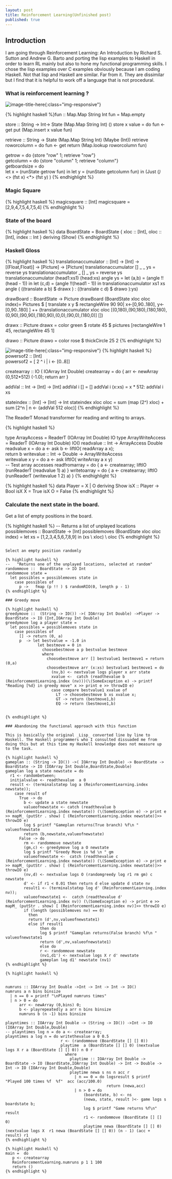 ```yaml
---
layout: post
title: Reinforcement Learning(Unfinished post)
published: true
---
```


## Introduction

I am going through Reinforcement Learning: An Introduction by Richard S. Sutton and Andrew G. Barto and porting the lisp examples to Haskell in order to learn RL mainly but also to hone my functional programming skills. I chose the lisp examples over C examples obviously because I am coding Haskell. Not that lisp and Haskell are similar. Far from it. They are dissimilar but I find that it is helpful to work off a language that is not procedural.

### What is reinforcement learning ?

![image-title-here](../images/TE_temp_preview2092.pdf.PNG){:class="img-responsive"}

{% highlight haskell %}fun :: Map.Map String Int
fun = Map.empty


store :: String -> Int-> State (Map.Map String Int) ()
store x value = do
  fun <- get
  put (Map.insert x value fun)

retrieve :: String -> State (Map.Map String Int) (Maybe (Int))
retrieve roworcolumn = do
  fun <- get
  return (Map.lookup roworcolumn fun) 


getrow = do {store "row" 1; retrieve "row"}  
getcolumn = do {store "column" 1; retrieve "column"}  
getboardsize = do   
           let x = (runState getrow fun) in
             let y = (runState getcolumn fun) in
                (Just (*) <*> (fst x)  <*>  (fst y) )
{% endhighlight %}

### Magic Square

{% highlight haskell %}
magicsquare :: [Int]
magicsquare = [2,9,4,7,5,4,7,5,4] 
{% endhighlight %}

### State of the board

{% highlight haskell %}
data BoardState = BoardState { xloc :: [Int],
                               oloc :: [Int],
                               index :: Int
                             }  deriving (Show)
{% endhighlight %}

### Haskell Gloss 


{% highlight haskell %}
translationaccumulator ::   [Int] -> [Int] -> [(Float,Float)] -> [Picture] -> [Picture]
translationaccumulator  [] _ _ ys = reverse ys
translationaccumulator  _ []  _ ys = reverse ys
translationaccumulator  (head1:xs1) (head:xs) angle  ys = let (a,b) = (angle !!(head - 1)) in
                                                            let (c,d) = (angle  !!(head1 - 1)) in
                                                              translationaccumulator xs1 xs angle ( ((translate a b) $
                                                                                                 drawx ) : ((translate c d) $
                                                                                                 drawo ):ys)

drawBoard :: BoardState -> Picture
drawBoard (BoardState xloc oloc index)=
  Pictures $ [ translate x y $ rectangleWire 90 90| x<-[0,90..180], y<-[0,90..180] ] ++ (translationaccumulator xloc oloc [(0,180),(90,180),(180,180),(0,90),(90,90),(180,90),(0,0),(90,0),(180,0)] [])

drawx :: Picture
drawx = color green $ rotate 45 $
        pictures [rectangleWire 1 45, rectangleWire  45 1] 

drawo :: Picture
drawo = color rose $ thickCircle 25 2
{% endhighlight %}

![image-title-here](../images/grid.PNG){:class="img-responsive"}
{% highlight haskell %}
powersof2  :: [Int]  
powersof2  =  [ 2 ^ i | i <- [0..8]]


createarray :: IO ( IOArray Int Double)
createarray =  do {
                       arr <- newArray (0,512*512) (-1.0);
                       return arr
                  }

addVal :: Int -> [Int] -> [Int]
addVal i [] = []
addVal i (x:xs) = x * 512: addVal i xs

stateindex :: [Int] -> [Int] -> Int
stateindex xloc oloc = sum (map (2^) xloc)
                       + sum [2^n | n <- (addVal 512 oloc)]
{% endhighlight %}

The ReaderT Monad transformer for reading and writing to arrays.

{% highlight haskell %}

type ArrayAccess = ReaderT  (IOArray Int Double)  IO 
type ArrayWriteAccess = ReaderT  (IOArray Int Double)  IO() 
readvalue ::  Int -> ArrayAccess  Double  
readvalue x    = do 
  a <- ask
  b <- liftIO( readArray a x);    
  return b
writevalue ::  Int -> Double -> ArrayWriteAccess   
writevalue x y   = do 
  a <- ask
  liftIO( writeArray a x y)    
-- Test array accesses
readfromarray = do { a <- createarray; liftIO (runReaderT (readvalue 1) a) }
writetoarray = do { a <- createarray; liftIO (runReaderT (writevalue 1 2) a) }
{% endhighlight %}

{% highlight haskell %}
data Player = X | O deriving Show
isX :: Player -> Bool
isX X = True
isX O = False 
{% endhighlight %}


### Calculate the next state in the board.


Get a list of empty positions in the board.

{% highlight haskell %}
-- Returns a list of unplayed locations
possiblemoves :: BoardState -> [Int]
possiblemoves (BoardState xloc oloc index) =
  let xs =  [1,2,3,4,5,6,7,8,9] in
    (xs \\ xloc) \\ oloc
{% endhighlight %}
```

Select an empty position randomly

{% highlight haskell %}
--   "Returns one of the unplayed locations, selected at random"
randommove ::  BoardState -> IO Int
randommove state = 
  let possibles = possiblemoves state in
    case possibles of
      p ->   fmap (p !! ) $ randomRIO(0, length p - 1)
{% endhighlight %}

### Greedy move

{% highlight haskell %}
greedymove ::  (String -> IO()) ->( IOArray Int Double) ->Player -> BoardState -> IO (Int,IOArray Int Double)
greedymove log a player state = 
  let possibles = possiblemoves state in
    case possibles of
      [] -> return (0, a)
      p  -> let bestvalue = -1.0 in
              let bestmove = 0 in
                choosebestmove a p bestvalue bestmove
                where
                  choosebestmove arr [] bestvalue1 bestmove1 = return (0,a)
                  choosebestmove arr (x:xs) bestvalue1 bestmove1 = do
                    (nv,b) <- nextvalue logs player x arr state
                    xvalue <-  catch (readthevalue b (ReinforcementLearning.index (nv)))(\(SomeException e) -> printf "Reading [%d} in greedy move" x >> print e >> throwIO e)
                    case compare bestvalue1 xvalue of
                      LT -> choosebestmove b xs xvalue x;
                      GT -> return (bestmove1,b)
                      EQ -> return (bestmove1,b)
  

{% endhighlight %}

### Abandoning the functional approach with this function

This is basically the original _Lisp_ converted line by line to Haskell. The Haskell programmers who I consulted dissuaded me from doing this but at this time my Haskell knowledge does not measure up to the task.

{% highlight haskell %}
gameplan :: (String -> IO()) ->( IOArray Int Double) -> BoardState -> BoardState -> IO (IOArray Int Double,BoardState,Double) 
gameplan log a state newstate = do 
  r1 <- randombetween;
  initialvalue <- readthevalue  a 0
  result <- (terminalstatep log a (ReinforcementLearning.index newstate));
    case result of
      True -> do
        b <- update a state newstate
        valueofnewstate <- catch (readthevalue b (ReinforcementLearning.index newstate)) (\(SomeException e) -> print e >> mapM_ (putStr . show) [ (ReinforcementLearning.index newstate)]>> throwIO e)
        log $ printf "Gameplan returns(True branch) %f\n " valueofnewstate
        return (b,newstate,valueofnewstate)
      False -> do
        rm <- randommove newstate
        (gm,c) <- greedymove log a O newstate
        log $ printf "Greedy Move is %d \n " gm
        valueofnewstate <-  catch (readthevalue c (ReinforcementLearning.index newstate)) (\(SomeException e) -> print e >> mapM_ (putStr . show) [ (ReinforcementLearning.index newstate)]>> throwIO e)
        (nv,d) <- nextvalue logs O (randomgreedy log r1 rm gm) c newstate
        d' <- if r1 < 0.01 then return d else update d state nv
        result1 <- (terminalstatep log d' (ReinforcementLearning.index nv));
        valueofnewstate1 <-  catch (readthevalue d' (ReinforcementLearning.index nv)) (\(SomeException e) -> print e >> mapM_ (putStr . show) [ (ReinforcementLearning.index nv)]>> throwIO e)
        if (length (possiblemoves nv) == 0)
          then
          return (d',nv,valueofnewstate1)
          else if result1
               then do
               log $ printf "Gameplan returns(False branch) %f\n " valueofnewstate1
               return (d',nv,valueofnewstate1)
               else do
               r <- randommove newstate
               (nv1,d1') <- nextvalue logs X r d' newstate
               gameplan log d1' newstate (nv1)
{% endhighlight %}

{% highlight haskell %}

  
numruns :: IOArray Int Double ->Int -> Int -> Int -> IO()
numruns a n bins binsize  
  | n == 0 = printf "\nPlayed numruns times"
  | n > 0 = do
      arr <- newArray (0,bins) 0;
      b <- playrepeatedly a arr n bins binsize
      numruns b (n -1) bins binsize

playntimes :: IOArray Int Double -> (String -> IO()) ->Int -> IO (IOArray Int Double,Double)
-- playntimes log n = do a <- createarray;
playntimes a log n = do writethevalue a 0 0.5
                        r <- (randommove (BoardState [] [] 0))
                        playtime  a (BoardState [] [] 0) (nextvalue logs X r a (BoardState [] [] 0)) n 0 r
                          where
                            playtime :: IOArray Int Double -> BoardState -> IO (BoardState,IOArray Int Double) -> Int -> Double -> Int -> IO (IOArray Int Double,Double)
                            playtime newa s ns n acc r
                              | n == 0 = do logsresult $ printf "Played 100 times %f  %f"  acc (acc/100.0)
                                            return (newa,acc)
                              | n > 0 = do
                                  (boardstate, b) <- ns 
                                  (newa, state, result )<- game logs s  boardstate b; 
                                  log $ printf "Game returns %f\n" result
                                  r1 <- randommove (BoardState [] [] 0)
                                  playtime newa (BoardState [] [] 0) (nextvalue logs X  r1 newa (BoardState [] [] 0)) (n - 1) (acc + result) r1
{% endhighlight %}

{% highlight Haskell %}
main =  do
   p <- createarray
   ReinforcementLearning.numruns p 1 1 100
   return ()
{% endhighlight %}
